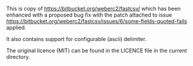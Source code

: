 This is copy of https://bitbucket.org/weberc2/fastcsv/ which has
been enhanced with a proposed bug fix with the patch attached to
issue https://bitbucket.org/weberc2/fastcsv/issues/6/some-fields-quoted-fails
applied.

It also contains support for configurable (ascii) delimiter.

The original licence (MIT) can be found in the LICENCE file in the
current directory.